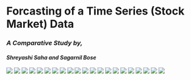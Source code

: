 # Forcasting of a Time Series (Stock Market) Data
### *A Comparative Study by,* 

#### _Shreyashi Saha_ _and_ _Sagarnil Bose_



![](Images/Intro.jpg)
![](Images/plot_1.jpeg)
![](Images/plot_2.jpeg)
![](Images/plot_3.jpeg)
![](Images/plot_4.jpeg)
![](Images/plot_5.jpeg)
![](Images/plot_6.jpeg)
![](Images/plot_7.jpeg)
![](Images/plot_8.jpeg)
![](Images/plot_9.jpeg)
![](Images/plot_10.jpeg)
![](Images/plot_11.jpeg)
![](Images/plot_12.jpeg)
![](Images/plot_13.jpeg)
![](Images/prophet.png)
![](Images/plot_14.jpeg)
![](Images/plot_15.jpeg)
![](Images/knn2.png)
![](Images/plot_16.jpeg)
![](Images/feed_forward.jpg)
![](Images/plot_17.jpeg)
